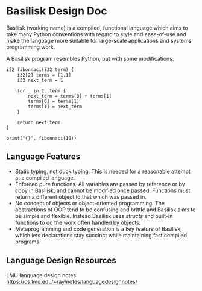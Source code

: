 # Basilisk Design Doc

Basilisk (working name) is a compiled, functional language which aims to take many Python conventions with regard to style and ease-of-use and make the language more suitable for large-scale applications and systems programming work.

A Basilisk program resembles Python, but with some modifications.

```
i32 fibonnaci(i32 term) {
    i32[2] terms = [1,1]
    i32 next_term = 1

    for _ in 2..term {
        next_term = terms[0] + terms[1]
        terms[0] = terms[1]
        terms[1] = next_term
    }

    return next_term
}

print("{}", fibonnaci(10))
```

## Language Features

* Static typing, not duck typing. This is needed for a reasonable attempt at a compiled language.
* Enforced pure functions. All variables are passed by reference or by copy in Basilisk, and cannot be modified once passed. Functions must return a different object to that which was passed in.
* No concept of objects or object-oriented programming. The abstractions of OOP tend to be confusing and brittle and Basilisk aims to be simple and flexible. Instead Basilisk uses *structs* and built-in functions to do the work often handled by objects.
* Metaprogramming and code generation is a key feature of Basilisk, which lets declarations stay succinct while maintaining fast compiled programs.

## Language Design Resources

LMU language design notes:
https://cs.lmu.edu/~ray/notes/languagedesignnotes/